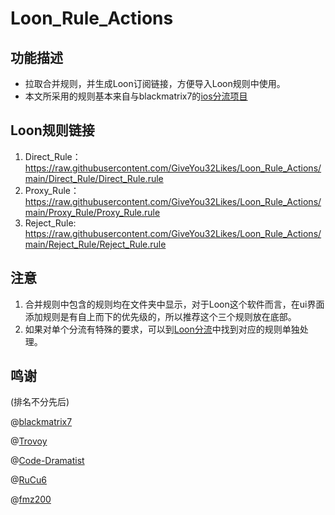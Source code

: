 # Loon_Rule_Actions
## 功能描述
* 拉取合并规则，并生成Loon订阅链接，方便导入Loon规则中使用。
* 本文所采用的规则基本来自与blackmatrix7的[ios分流项目](https://github.com/blackmatrix7/ios_rule_script/tree/master/rule/Loon)

## Loon规则链接
1. Direct_Rule：https://raw.githubusercontent.com/GiveYou32Likes/Loon_Rule_Actions/main/Direct_Rule/Direct_Rule.rule
2. Proxy_Rule：https://raw.githubusercontent.com/GiveYou32Likes/Loon_Rule_Actions/main/Proxy_Rule/Proxy_Rule.rule
3. Reject_Rule: https://raw.githubusercontent.com/GiveYou32Likes/Loon_Rule_Actions/main/Reject_Rule/Reject_Rule.rule

## 注意
1. 合并规则中包含的规则均在文件夹中显示，对于Loon这个软件而言，在ui界面添加规则是有自上而下的优先级的，所以推荐这个三个规则放在底部。
2. 如果对单个分流有特殊的要求，可以到[Loon分流](https://github.com/blackmatrix7/ios_rule_script/tree/master/rule/Loon)中找到对应的规则单独处理。

## 鸣谢
(排名不分先后)

@[blackmatrix7](https://github.com/blackmatrix7)

@[Trovoy](https://github.com/Trovoy)

@[Code-Dramatist](https://github.com/Code-Dramatist)

@[RuCu6](https://github.com/RuCu6)

@[fmz200](https://github.com/fmz200)
